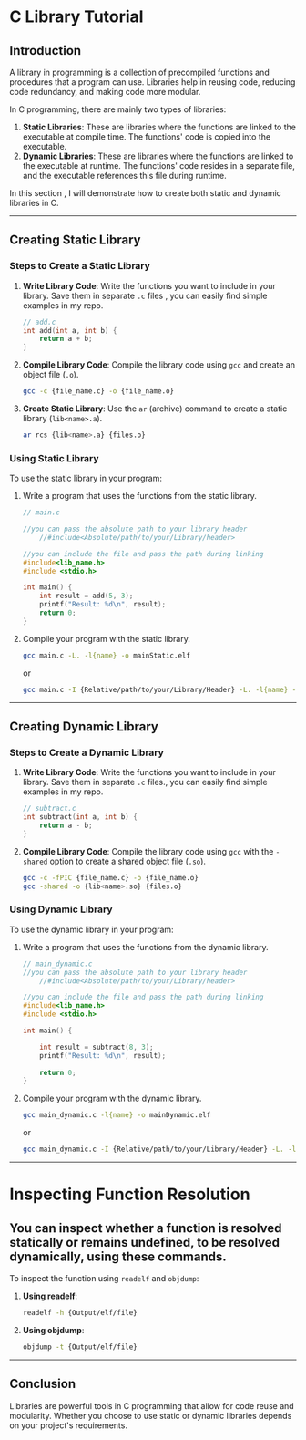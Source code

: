 # C Library Tutorial

## Introduction

A library in programming is a collection of precompiled functions and procedures that a program can use. Libraries help in reusing code, reducing code redundancy, and making code more modular.

In C programming, there are mainly two types of libraries:

1. **Static Libraries**: These are libraries where the functions are linked to the executable at compile time. The functions' code is copied into the executable.
2. **Dynamic Libraries**: These are libraries where the functions are linked to the executable at runtime. The functions' code resides in a separate file, and the executable references this file during runtime.

In this section , I will demonstrate how to create both static and dynamic libraries in C.

---

## Creating Static Library

### Steps to Create a Static Library

1. **Write Library Code**: Write the functions you want to include in your library. Save them in separate `.c` files , you can easily find simple examples in my repo.

    ```c
    // add.c
    int add(int a, int b) {
        return a + b;
    }
    ```

2. **Compile Library Code**: Compile the library code using `gcc` and create an object file (`.o`).

    ```bash
    gcc -c {file_name.c} -o {file_name.o}
    ```

3. **Create Static Library**: Use the `ar` (archive) command to create a static library (`lib<name>.a`).

    ```bash
    ar rcs {lib<name>.a} {files.o}
    ```

### Using Static Library

To use the static library in your program:

1. Write a program that uses the functions from the static library.

    ```c
    // main.c

    //you can pass the absolute path to your library header
        //#include<Absolute/path/to/your/Library/header>

    //you can include the file and pass the path during linking 
    #include<lib_name.h> 
    #include <stdio.h>

    int main() {
        int result = add(5, 3);
        printf("Result: %d\n", result);
        return 0;
    }
    ```

2. Compile your program with the static library.

    ```bash
    gcc main.c -L. -l{name} -o mainStatic.elf
    ```
    or
    ```bash
    gcc main.c -I {Relative/path/to/your/Library/Header} -L. -l{name} -o mainStatic.elf
    ```

---

## Creating Dynamic Library

### Steps to Create a Dynamic Library

1. **Write Library Code**: Write the functions you want to include in your library. Save them in separate `.c` files., you can easily find simple examples in my repo.

    ```c
    // subtract.c
    int subtract(int a, int b) {
        return a - b;
    }
    ```

2. **Compile Library Code**: Compile the library code using `gcc` with the `-shared` option to create a shared object file (`.so`).

    ```bash
    gcc -c -fPIC {file_name.c} -o {file_name.o}
    gcc -shared -o {lib<name>.so} {files.o}
    ```

### Using Dynamic Library

To use the dynamic library in your program:

1. Write a program that uses the functions from the dynamic library.

    ```c
    // main_dynamic.c
    //you can pass the absolute path to your library header
        //#include<Absolute/path/to/your/Library/header>

    //you can include the file and pass the path during linking 
    #include<lib_name.h> 
    #include <stdio.h>

    int main() {

        int result = subtract(8, 3);
        printf("Result: %d\n", result);
        
        return 0;
    }
    ```

2. Compile your program with the dynamic library.

    ```bash
    gcc main_dynamic.c -l{name} -o mainDynamic.elf
    ```
    or
    ```bash
    gcc main_dynamic.c -I {Relative/path/to/your/Library/Header} -L. -ladd -o mainDynamic.elf
    ```

---
# Inspecting Function Resolution

## You can inspect whether a function is resolved statically or remains undefined, to be resolved dynamically, using these commands. 
To inspect the  function using `readelf` and `objdump`:

1. **Using readelf**:

    ```bash
    readelf -h {Output/elf/file}
    ```

2. **Using objdump**:

    ```bash
    objdump -t {Output/elf/file}
    ```



---
## Conclusion

Libraries are powerful tools in C programming that allow for code reuse and modularity. Whether you choose to use static or dynamic libraries depends on your project's requirements.

